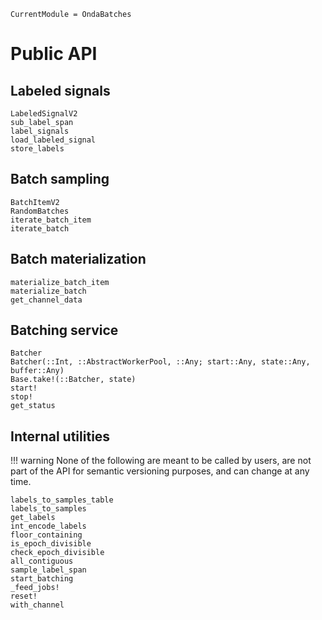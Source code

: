 ```@meta
CurrentModule = OndaBatches
```

# Public API

## Labeled signals

```@docs
LabeledSignalV2
sub_label_span
label_signals
load_labeled_signal
store_labels
```

## Batch sampling

```@docs
BatchItemV2
RandomBatches
iterate_batch_item
iterate_batch
```

## Batch materialization

```@docs
materialize_batch_item
materialize_batch
get_channel_data
```

## Batching service

```@docs
Batcher
Batcher(::Int, ::AbstractWorkerPool, ::Any; start::Any, state::Any, buffer::Any)
Base.take!(::Batcher, state)
start!
stop!
get_status
```

## Internal utilities

!!! warning
    None of the following are meant to be called by users, are not part of the
    API for semantic versioning purposes, and can change at any time.

```@docs
labels_to_samples_table
labels_to_samples
get_labels
int_encode_labels
floor_containing
is_epoch_divisible
check_epoch_divisible
all_contiguous
sample_label_span
start_batching
_feed_jobs!
reset!
with_channel
```
